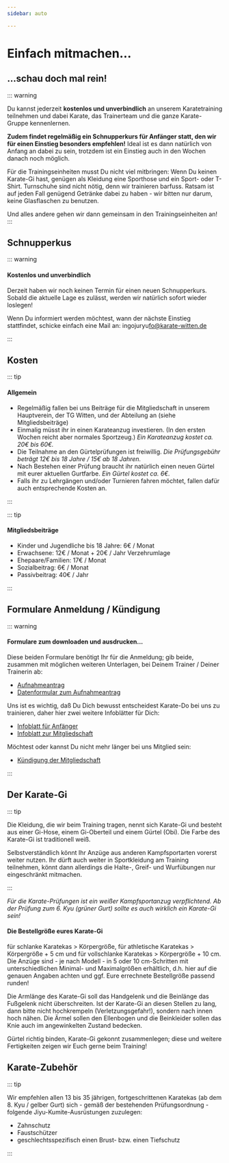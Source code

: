 ```yaml
---
sidebar: auto

---
```

# Einfach mitmachen...

## ...schau doch mal rein!

::: warning 

Du kannst jederzeit **kostenlos und unverbindlich** an unserem Karatetraining teilnehmen und dabei Karate, das Trainerteam und die ganze Karate-Gruppe kennenlernen. 

**Zudem findet regelmäßig ein Schnupperkurs für Anfänger statt, den wir für einen Einstieg besonders empfehlen!** Ideal ist es dann natürlich von Anfang an dabei zu sein, trotzdem ist ein Einstieg auch in den Wochen danach noch möglich.

Für die Trainingseinheiten musst Du nicht viel mitbringen: Wenn Du keinen Karate-Gi hast, genügen als Kleidung eine Sporthose und ein Sport- oder T-Shirt. Turnschuhe sind nicht nötig, denn wir trainieren barfuss. Ratsam ist auf jeden Fall genügend Getränke dabei zu haben - wir bitten nur darum, keine Glasflaschen zu benutzen.

Und alles andere gehen wir dann gemeinsam in den Trainingseinheiten an!
:::

## Schnupperkus

::: warning 

#### Kostenlos und unverbindlich

Derzeit haben wir noch keinen Termin für einen neuen Schnupperkurs. Sobald die aktuelle Lage es zulässt, werden wir natürlich sofort wieder loslegen!

Wenn Du informiert werden möchtest, wann der nächste Einstieg stattfindet, schicke einfach eine Mail an: in<span class="hideMe">gojuryu</span>fo@karate-witten.de

::: 

## Kosten

::: tip 

#### Allgemein

- Regelmäßig fallen bei uns Beiträge für die Mitgliedschaft in unserem Hauptverein, der TG Witten, und der Abteilung an (siehe Mitgliedsbeiträge)
- Einmalig müsst ihr in einen Karateanzug investieren. (In den ersten Wochen reicht aber normales Sportzeug.) *Ein Karateanzug kostet ca. 20€ bis 60€.*
- Die Teilnahme an den Gürtelprüfungen ist freiwillig. *Die Prüfungsgebühr beträgt 12€ bis 18 Jahre / 15€ ab 18 Jahren.*
- Nach Bestehen einer Prüfung braucht ihr natürlich einen neuen Gürtel mit eurer aktuellen Gurtfarbe. *Ein Gürtel kostet ca. 6€.*
- Falls ihr zu Lehrgängen und/oder Turnieren fahren möchtet, fallen dafür auch entsprechende Kosten an.

:::

::: tip 

#### Mitgliedsbeiträge

- Kinder und Jugendliche bis 18 Jahre: 6€ / Monat
- Erwachsene: 12€ / Monat + 20€ / Jahr Verzehrumlage
- Ehepaare/Familien: 17€ / Monat
- Sozialbeitrag: 6€ / Monat
- Passivbeitrag: 40€ / Jahr

:::

## Formulare Anmeldung / Kündigung

::: warning

#### Formulare zum downloaden und ausdrucken...

Diese beiden Formulare benötigt Ihr für die Anmeldung; gib beide, zusammen mit möglichen weiteren Unterlagen, bei Deinem Trainer / Deiner Trainerin ab:

- <a href='/media/TGW-Aufnahmeantrag.pdf' target='_blank'>Aufnahmeantrag</a>
- <a href='/media/TGW-Karate-Datenformular.pdf' target='_blank'>Datenformular zum Aufnahmeantrag</a>

Uns ist es wichtig, daß Du Dich bewusst entscheidest Karate-Do bei uns zu trainieren, daher hier zwei weitere Infoblätter für Dich:

- <a href='/media/TGW-Karate-Info-Anfaenger.pdf' target='_blank'>Infoblatt für Anfänger</a>
- <a href='/media/TGW-Karate-Infoblatt.pdf' target='_blank'>Infoblatt zur Mitgliedschaft</a>

Möchtest oder kannst Du nicht mehr länger bei uns Mitglied sein:

- <a href='/media/TGW-Kündigung-der-Mitgliedschaft.pdf' target='_blank'>Kündigung der Mitgliedschaft</a>

:::

## Der Karate-Gi

::: tip

Die Kleidung, die wir beim Training tragen, nennt sich Karate-Gi und besteht aus einer Gi-Hose, einem Gi-Oberteil und einem Gürtel (Obi). Die Farbe des Karate-Gi ist traditionell weiß.

Selbstverständlich könnt Ihr Anzüge aus anderen Kampfsportarten vorerst weiter nutzen. Ihr dürft auch weiter in Sportkleidung am Training teilnehmen, könnt dann allerdings die Halte-, Greif- und Wurfübungen nur eingeschränkt mitmachen.

:::

*Für die Karate-Prüfungen ist ein weißer Kampfsportanzug verpflichtend. Ab der Prüfung zum 6. Kyu (grüner Gurt) sollte es auch wirklich ein Karate-Gi sein!*

#### Die Bestellgröße eures Karate-Gi

für schlanke Karatekas > Körpergröße, für athletische Karatekas > Körpergröße + 5 cm und für vollschlanke Karatekas > Körpergröße + 10 cm. Die Anzüge sind - je nach Modell - in 5 oder 10 cm-Schritten mit unterschiedlichen Minimal- und Maximalgrößen erhältlich, d.h. hier auf die genauen Angaben achten und ggf. Eure errechnete Bestellgröße passend runden!

Die Armlänge des Karate-Gi soll das Handgelenk und die Beinlänge das Fußgelenk nicht überschreiten. Ist der Karate-Gi an diesen Stellen zu lang, dann bitte nicht hochkrempeln (Verletzungsgefahr!), sondern nach innen hoch nähen. Die Ärmel sollen den Ellenbogen und die Beinkleider sollen das Knie auch im angewinkelten Zustand bedecken.

Gürtel richtig binden, Karate-Gi gekonnt zusammenlegen; diese und weitere Fertigkeiten zeigen wir Euch gerne beim Training!

## Karate-Zubehör

::: tip

Wir empfehlen allen 13 bis 35 jährigen, fortgeschrittenen Karatekas (ab dem 8. Kyu / gelber Gurt) sich - gemäß der bestehenden Prüfungsordnung - folgende Jiyu-Kumite-Ausrüstungen zuzulegen: 

- Zahnschutz
- Faustschützer
- geschlechtsspezifisch einen Brust- bzw. einen Tiefschutz

:::

<fussnote />
